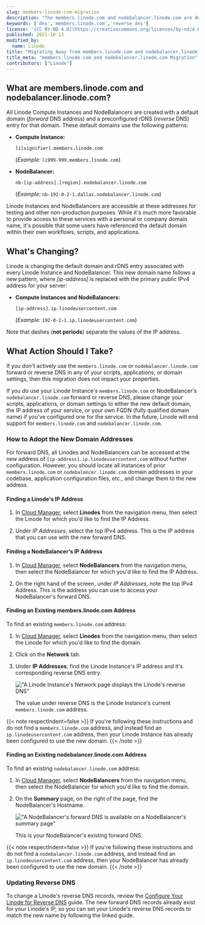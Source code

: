 ```yaml
---
slug: members-linode-com-migration
description: "The members.linode.com and nodebalancer.linode.com are deprecated. Follow the steps in this guide to use the new domain for forward and reverse DNS."
keywords: ['dns','members.linode.com','reverse dns']
license: '[CC BY-ND 4.0](https://creativecommons.org/licenses/by-nd/4.0)'
published: 2021-10-13
modified_by:
  name: Linode
title: "Migrating Away from members.linode.com and nodebalancer.linode.com"
title_meta: "members.linode.com and nodebalancer.linode.com Migration"
contributors: ["Linode"]
---
```


## What are members.linode.com and nodebalancer.linode.com?

All Linode Compute Instances and NodeBalancers are created with a default domain (*forward* DNS address) and a preconfigured rDNS (*reverse* DNS) entry for that domain. These default domains use the following patterns:

-   **Compute Instance:**

        li[signifier].members.linode.com

    (*Example:* `li999-999.members.linode.com`)

-   **NodeBalancer:**

        nb-[ip-address].[region].nodebalancer.linode.com

    (*Example:* `nb-192-0-2-1.dallas.nodebalancer.linode.com`)

Linode Instances and NodeBalancers are accessible at these addresses for testing and other non-production purposes. While it's much more favorable to provide access to these services with a personal or company domain name, it's possible that some users have referenced the default domain within their own workflows, scripts, and applications.

## What's Changing?

Linode is changing the default domain and rDNS entry associated with every Linode Instance and NodeBalancer. This new domain name follows a new pattern, where *[ip-address]* is replaced with the primary public IPv4 address for your server:

-   **Compute Instances and NodeBalancers:**

        [ip-address].ip.linodeusercontent.com

    (*Example:* `192-0-2-1.ip.linodeusercontent.com`)

Note that dashes (**not periods**) separate the values of the IP address.

## What Action Should I Take?

If you *don't* actively use the `members.linode.com` or `nodebalancer.linode.com` forward or reverse DNS in any of your scripts, applications, or domain settings, then this migration does not impact your properties.

If you *do* use your Linode Instance's `members.linode.com` or NodeBalancer's `nodebalancer.linode.com` forward or reverse DNS, please change your scripts, applications, or domain settings to either the new default domain, the IP address of your service, or your own FQDN (fully qualified domain name) if you've configured one for the service. In the future, Linode will end support for `members.linode.com` and `nodebalancer.linode.com`.

### How to Adopt the New Domain Addresses

For forward DNS, all Linodes and NodeBalancers can be accessed at the new address of `[ip-address].ip.linodeusercontent.com` without further configuration. However, you should locate all instances of prior `members.linode.com` or `nodebalancer.linode.com` domain addresses in your codebase, application configuration files, etc., and change them to the new address.

#### Finding a Linode's IP Address

1. In [Cloud Manager](https://cloud.linode.com), select **Linodes** from the navigation menu, then select the Linode for which you'd like to find the IP Address.

1. Under *IP Addresses*, select the top IPv4 address. This is the IP address that you can use with the new forward DNS.

#### Finding a NodeBalancer's IP Address

1. In [Cloud Manager](https://cloud.linode.com), select **NodeBalancers** from the navigation menu, then select the NodeBalancer for which you'd like to find the IP Address.

1. On the right hand of the screen, under *IP Addresses*, note the top IPv4 Address. This is the address you can use to access your NodeBalancer's forward DNS.

#### Finding an Existing members.linode.com Address

To find an existing `members.linode.com` address:

1. In [Cloud Manager](https://cloud.linode.com), select **Linodes** from the navigation menu, then select the Linode for which you'd like to find the domain.

1. Click on the **Network** tab.

1. Under **IP Addresses**, find the Linode Instance's IP address and it's corresponding reverse DNS entry.

    !["A Linode Instance's Network page displays the Linode's reverse DNS"](locate-rdns-linode.png)

    The value under reverse DNS is the Linode Instance's current `members.linode.com` address.

{{< note respectIndent=false >}}
If you're following these instructions and do not find a `members.linode.com` address, and instead find an `ip.linodeusercontent.com` address, then your Linode Instance has already been configured to use the new domain.
{{< /note >}}

#### Finding an Existing nodebalancer.linode.com Address

To find an existing `nodebalancer.linode.com` address:

1. In [Cloud Manager](https://cloud.linode.com), select **NodeBalancers** from the navigation menu, then select the NodeBalancer for which you'd like to find the domain.

1. On the **Summary** page, on the right of the page, find the NodeBalancer's Hostname.

    !["A NodeBalancer's forward DNS is available on a NodeBalancer's summary page"](locate-domain-nodebalancer.png)

    This is your NodeBalancer's existing forward DNS.

{{< note respectIndent=false >}}
If you're following these instructions and do not find a `nodebalancer.linode.com` address, and instead find an `ip.linodeusercontent.com` address, then your NodeBalancer has already been configured to use the new domain.
{{< /note >}}

### Updating Reverse DNS

To change a Linode's reverse DNS records, review the [Configure Your Linode for Reverse DNS](/docs/products/compute/compute-instances/guides/configure-rdns/) guide. The new forward DNS records already exist for your Linode's IP, so you can set your Linode's reverse DNS records to match the new name by following the linked guide.
